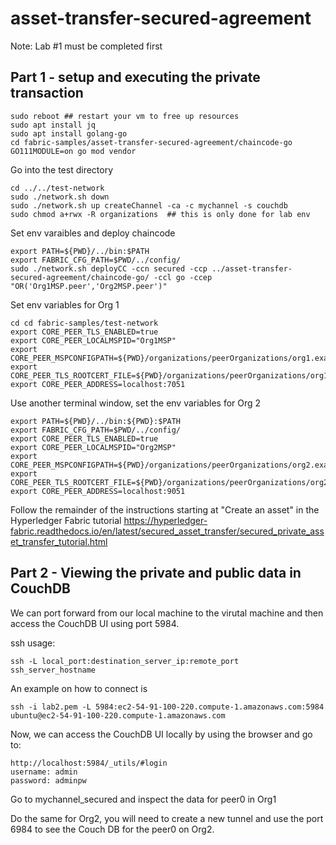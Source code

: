 # asset-transfer-secured-agreement
Note: Lab #1 must be completed first

## Part 1 - setup and executing the private transaction

```
sudo reboot ## restart your vm to free up resources
sudo apt install jq
sudo apt install golang-go
cd fabric-samples/asset-transfer-secured-agreement/chaincode-go
GO111MODULE=on go mod vendor
```
Go into the test directory
```
cd ../../test-network
sudo ./network.sh down  
sudo ./network.sh up createChannel -ca -c mychannel -s couchdb
sudo chmod a+rwx -R organizations  ## this is only done for lab env
```
Set env varaibles and deploy chaincode
```
export PATH=${PWD}/../bin:$PATH
export FABRIC_CFG_PATH=$PWD/../config/
sudo ./network.sh deployCC -ccn secured -ccp ../asset-transfer-secured-agreement/chaincode-go/ -ccl go -ccep "OR('Org1MSP.peer','Org2MSP.peer')"
```

Set env variables for Org 1
```
cd cd fabric-samples/test-network
export CORE_PEER_TLS_ENABLED=true
export CORE_PEER_LOCALMSPID="Org1MSP"
export CORE_PEER_MSPCONFIGPATH=${PWD}/organizations/peerOrganizations/org1.example.com/users/Admin@org1.example.com/msp
export CORE_PEER_TLS_ROOTCERT_FILE=${PWD}/organizations/peerOrganizations/org1.example.com/peers/peer0.org1.example.com/tls/ca.crt
export CORE_PEER_ADDRESS=localhost:7051
```

Use another terminal window, set the env variables for Org 2
```
export PATH=${PWD}/../bin:${PWD}:$PATH
export FABRIC_CFG_PATH=$PWD/../config/
export CORE_PEER_TLS_ENABLED=true
export CORE_PEER_LOCALMSPID="Org2MSP"
export CORE_PEER_MSPCONFIGPATH=${PWD}/organizations/peerOrganizations/org2.example.com/users/Admin@org2.example.com/msp
export CORE_PEER_TLS_ROOTCERT_FILE=${PWD}/organizations/peerOrganizations/org2.example.com/peers/peer0.org2.example.com/tls/ca.crt
export CORE_PEER_ADDRESS=localhost:9051
```

Follow the remainder of the instructions starting at "Create an asset" in the Hyperledger Fabric tutorial https://hyperledger-fabric.readthedocs.io/en/latest/secured_asset_transfer/secured_private_asset_transfer_tutorial.html 


## Part 2 - Viewing the private and public data in CouchDB

We can port forward from our local machine to the virutal machine and then access the CouchDB UI using port 5984.

ssh usage:
```
ssh -L local_port:destination_server_ip:remote_port ssh_server_hostname
```
An example on how to connect is
```
ssh -i lab2.pem -L 5984:ec2-54-91-100-220.compute-1.amazonaws.com:5984 ubuntu@ec2-54-91-100-220.compute-1.amazonaws.com
```
Now, we can access the CouchDB UI locally by using the browser and go to:
```
http://localhost:5984/_utils/#login
username: admin
password: adminpw
```
Go to mychannel_secured and inspect the data for peer0 in Org1

Do the same for Org2, you will need to create a new tunnel and use the port 6984 to see the Couch DB for the peer0 on Org2.

